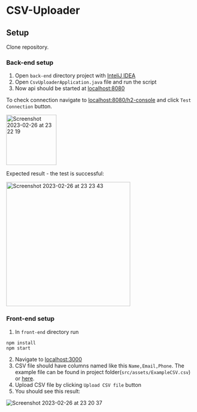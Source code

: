 # CSV-Uploader

## Setup
Clone repository.
### Back-end setup
1. Open `back-end` directory project with [InteliJ IDEA](https://www.jetbrains.com/idea/)
2. Open `CsvUploaderApplication.java` file and run the script
3. Now api should be started at [localhost:8080](http://localhost:8080/)

To check connection navigate to [localhost:8080/h2-console](http://localhost:8080/h2-console) and click `Test Connection` button. 

<img width="134" alt="Screenshot 2023-02-26 at 23 22 19" src="https://user-images.githubusercontent.com/43463977/221438057-1a505d79-1ecd-4291-81a5-5d0a58f56725.png">

Expected result - the test is successful:

<img width="331" alt="Screenshot 2023-02-26 at 23 23 43" src="https://user-images.githubusercontent.com/43463977/221438109-33d06246-ff88-4b2e-b6e7-178cd6991a9c.png">




### Front-end setup
1. In `front-end` directory run 
```
npm install
npm start
```
2. Navigate to [localhost:3000](http://localhost:3000/)
3. CSV file should have columns named like this `Name,Email,Phone`. The example file can be found in project folder(`src/assets/ExampleCSV.csv`) or [here](https://github.com/estaniulyte/CSV-Uploader/blob/main/front-end/src/assets/ExampleCSV.csv).
4. Upload CSV file by clicking `Upload CSV file` button
5. You should see this result:

![Screenshot 2023-02-26 at 23 20 37](https://user-images.githubusercontent.com/43463977/221437949-f79bbe6b-78a5-416d-9bb6-01c280cef2db.png)


